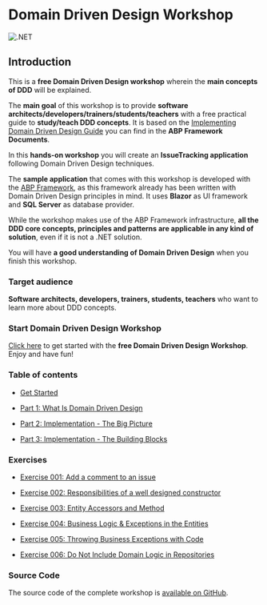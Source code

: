 # Domain Driven Design Workshop

![.NET](https://github.com/bartvanhoey/DomainDrivenDesignWorkshop/workflows/.NET/badge.svg?branch=main)

## Introduction

This is a **free Domain Driven Design workshop** wherein the **main concepts of DDD** will be explained.

The **main goal** of this workshop is to provide **software architects/developers/trainers/students/teachers** with a free practical guide to **study/teach DDD concepts**. It is based on the [Implementing Domain Driven Design Guide](https://docs.abp.io/en/abp/latest/Domain-Driven-Design-Implementation-Guide) you can find in the **ABP Framework Documents**.

In this **hands-on workshop** you will create an **IssueTracking application** following Domain Driven Design techniques.

The **sample application** that comes with this workshop is developed with the [ABP Framework](https://abp.io/), as this framework already has been written with Domain Driven Design principles in mind. It uses **Blazor** as UI framework and **SQL Server** as database provider.

While the workshop makes use of the ABP Framework infrastructure, **all the DDD core concepts, principles and patterns are applicable in any kind of solution**, even if it is not a .NET solution.

You will have **a good understanding of Domain Driven Design** when you finish this workshop.

### Target audience

**Software architects, developers, trainers, students, teachers** who want to learn more about DDD concepts.

### Start Domain Driven Design Workshop

[Click here](docs/get-started/get-started.md) to get started with the **free Domain Driven Design Workshop**. Enjoy and have fun!

### Table of contents

* [Get Started](docs/get-started/get-started.md)

* [Part 1: What Is Domain Driven Design](docs/part1/part1-What-Is-Domain-Driven-Design.md)

* [Part 2: Implementation - The Big Picture](docs/part2/part2-Implementation-The-Big-Picture.md)
  
* [Part 3: Implementation - The Building Blocks](docs/part3/part3-Implementation-The-Building-Blocks.md)

### Exercises

* [Exercise 001: Add a comment to an issue](exercises/exercise-001-add-a-comment-to-an-issue.md)

* [Exercise 002: Responsibilities of a well designed constructor](exercises/exercise-002-responsibilities-of-a-well-designed-constructor.md)

* [Exercise 003: Entity Accessors and Method](exercises/exercise-003-entity-accessors-and-methods.md)

* [Exercise 004: Business Logic & Exceptions in the Entities](exercises/exercise-004-business-logic-and-exceptions-in-the-entities.md)

* [Exercise 005: Throwing Business Exceptions with Code](exercises/exercise-005-throwing-business-exception-with-code.md)

* [Exercise 006: Do Not Include Domain Logic in Repositories](exercises/exercise-006-do-not-include-domain-logic-in-repositories.md)

### Source Code

The source code of the complete workshop is [available on GitHub](https://github.com/bartvanhoey/WorkshopDDD).
